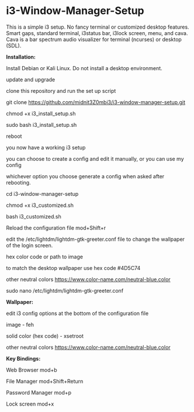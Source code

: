 # i3-Window-Manager-Setup

This is a simple i3 setup. No fancy terminal or customized desktop features. Smart gaps, standard terminal, i3status bar, i3lock screen, menu, and cava. Cava is a bar spectrum audio visualizer for terminal (ncurses) or desktop (SDL).


**Installation:**

Install Debian or Kali Linux. Do not install a desktop environment.

update and upgrade

clone this repository and run the set up script

git clone https://github.com/midnit3Z0mbi3/i3-window-manager-setup.git

chmod +x i3_install_setup.sh

sudo bash i3_install_setup.sh

reboot

you now have a working i3 setup

you can choose to create a config and edit it manually, or you can use my config

whichever option you choose generate a config when asked after rebooting.

cd i3-window-manager-setup

chmod +x i3_customized.sh

bash i3_customized.sh

Reload the configuration file mod+Shift+r

edit the /etc/lightdm/lightdm-gtk-greeter.conf file to change the wallpaper of the login screen.

hex color code or path to image

to match the desktop wallpaper use hex code #4D5C74 

other neutral colors https://www.color-name.com/neutral-blue.color

sudo nano /etc/lightdm/lightdm-gtk-greeter.conf

**Wallpaper:**

edit i3 config options at the bottom of the configuration file

image - feh

solid color (hex code) - xsetroot

other neutral colors https://www.color-name.com/neutral-blue.color

**Key Bindings:**

Web Browser mod+b

File Manager mod+Shift+Return  

Password Manager mod+p  

Lock screen mod+x 


